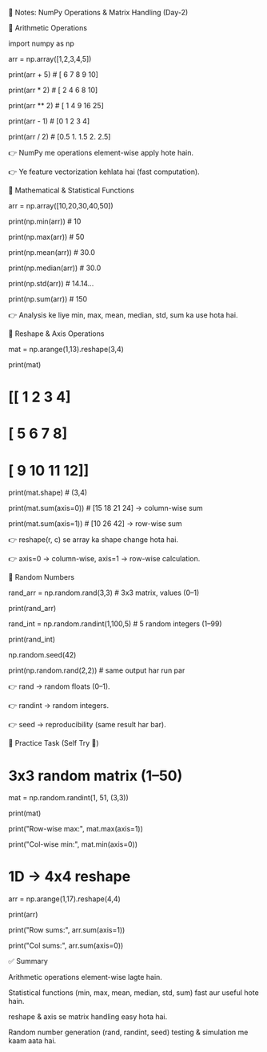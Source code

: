 📘 Notes: NumPy Operations & Matrix Handling (Day-2)

🔹 Arithmetic Operations

import numpy as np

arr = np.array([1,2,3,4,5])

print(arr + 5)   # [ 6  7  8  9 10]

print(arr * 2)   # [ 2  4  6  8 10]

print(arr ** 2)  # [ 1  4  9 16 25]

print(arr - 1)   # [0 1 2 3 4]

print(arr / 2)   # [0.5 1.  1.5 2.  2.5]


👉 NumPy me operations element-wise apply hote hain.

👉 Ye feature vectorization kehlata hai (fast computation).

🔹 Mathematical & Statistical Functions

arr = np.array([10,20,30,40,50])

print(np.min(arr))    # 10

print(np.max(arr))    # 50

print(np.mean(arr))   # 30.0

print(np.median(arr)) # 30.0

print(np.std(arr))    # 14.14...

print(np.sum(arr))    # 150


👉 Analysis ke liye min, max, mean, median, std, sum ka use hota hai.

🔹 Reshape & Axis Operations

mat = np.arange(1,13).reshape(3,4)

print(mat)

# [[ 1  2  3  4]
#  [ 5  6  7  8]
#  [ 9 10 11 12]]

print(mat.shape)        # (3,4)

print(mat.sum(axis=0))  # [15 18 21 24] → column-wise sum

print(mat.sum(axis=1))  # [10 26 42] → row-wise sum


👉 reshape(r, c) se array ka shape change hota hai.

👉 axis=0 → column-wise, axis=1 → row-wise calculation.

🔹 Random Numbers

rand_arr = np.random.rand(3,3)   # 3x3 matrix, values (0–1)

print(rand_arr)

rand_int = np.random.randint(1,100,5)  # 5 random integers (1–99)

print(rand_int)

np.random.seed(42)

print(np.random.rand(2,2))   # same output har run par


👉 rand → random floats (0–1).

👉 randint → random integers.

👉 seed → reproducibility (same result har bar).

🔹 Practice Task (Self Try 🚀)

# 3x3 random matrix (1–50)

mat = np.random.randint(1, 51, (3,3))

print(mat)

print("Row-wise max:", mat.max(axis=1))

print("Col-wise min:", mat.min(axis=0))

# 1D → 4x4 reshape

arr = np.arange(1,17).reshape(4,4)

print(arr)

print("Row sums:", arr.sum(axis=1))

print("Col sums:", arr.sum(axis=0))


✅ Summary

Arithmetic operations element-wise lagte hain.

Statistical functions (min, max, mean, median, std, sum) fast aur useful hote hain.

reshape & axis se matrix handling easy hota hai.

Random number generation (rand, randint, seed) testing & simulation me kaam aata hai.
